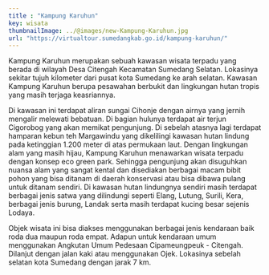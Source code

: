 ```yaml
---
title : "Kampung Karuhun"
key: wisata
thumbnailImage: ../@images/new-Kampung-Karuhun.jpg
url: "https://virtualtour.sumedangkab.go.id/kampung-karuhun/"
---
```

Kampung Karuhun merupakan sebuah kawasan wisata terpadu yang berada di wilayah Desa Citengah Kecamatan Sumedang Selatan. Lokasinya sekitar tujuh kilometer dari pusat kota Sumedang ke arah selatan. Kawasan Kampung Karuhun berupa pesawahan berbukit dan lingkungan hutan tropis yang masih terjaga keasriannya.

Di kawasan ini terdapat aliran sungai Cihonje dengan airnya yang jernih mengalir melewati bebatuan. Di bagian hulunya terdapat air terjun Cigorobog yang akan memikat pengunjung. Di sebelah atasnya lagi terdapat hamparan kebun teh Margawindu yang dikelilingi kawasan hutan lindung pada ketinggian 1.200 meter di atas permukaan laut. Dengan lingkungan alam yang masih hijau, Kampung Karuhun menawarkan wisata terpadu dengan konsep eco green park. Sehingga pengunjung akan disuguhkan nuansa alam yang sangat kental dan disediakan berbagai macam bibit pohon yang bisa ditanam di daerah konservasi atau bisa dibawa pulang untuk ditanam sendiri. Di kawasan hutan lindungnya sendiri masih terdapat berbagai jenis satwa yang dilindungi seperti Elang, Lutung, Surili, Kera, berbagai jenis burung, Landak serta masih terdapat kucing besar sejenis Lodaya.

Objek wisata ini bisa diakses menggunakan berbagai jenis kendaraan baik roda dua maupun roda empat. Adapun untuk kendaraan umum menggunakan Angkutan Umum Pedesaan Cipameungpeuk - Citengah. Dilanjut dengan jalan kaki atau menggunakan Ojek. Lokasinya sebelah selatan kota Sumedang dengan jarak 7 km.
